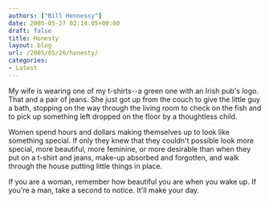 ```yaml
---
authors: ["Bill Hennessy"]
date: 2005-05-27 02:14:05+00:00
draft: false
title: Honesty
layout: blog
url: /2005/05/26/honesty/
categories:
- Latest
---
```


My wife is wearing one of my t-shirts--a green one with an Irish pub's logo.  That and a pair of jeans.  She just got up from the couch to give the little guy a bath, stopping on the way through the living room to check on the fish and to pick up something left dropped on the floor by a thoughtless child.

Women spend hours and dollars making themselves up to look like something special.  If only they knew that they couldn't possible look more special, more beautiful, more feminine, or more desirable than when they put on a t-shirt and jeans, make-up absorbed and forgotten, and walk through the house putting little things in place.

If you are a woman, remember how beautiful you are when you wake up.  If you're a man, take a second to notice.  It'll make your day.  
